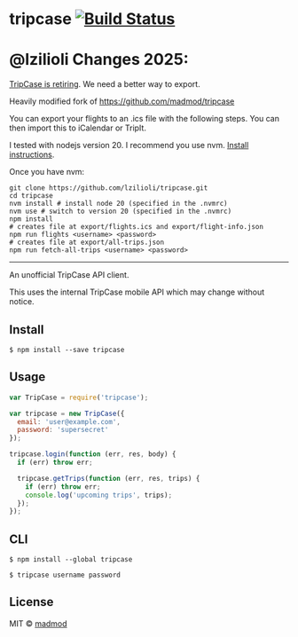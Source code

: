 # tripcase [![Build Status](https://travis-ci.org/madmod/tripcase.svg?branch=master)](https://travis-ci.org/madmod/tripcase)


# @lzilioli Changes 2025:

[TripCase is retiring](https://www.reddit.com/r/travel/comments/1imzlga/tripcase_retiring/). We need a better way to export.

Heavily modified fork of https://github.com/madmod/tripcase

You can export your flights to an .ics file with the following steps. You can then
import this to iCalendar or TripIt.

I tested with nodejs version 20. I recommend you use nvm. [Install instructions](https://github.com/nvm-sh/nvm?tab=readme-ov-file#install--update-script).

Once you have nvm:

```
git clone https://github.com/lzilioli/tripcase.git
cd tripcase
nvm install # install node 20 (specified in the .nvmrc)
nvm use # switch to version 20 (specified in the .nvmrc)
npm install
# creates file at export/flights.ics and export/flight-info.json
npm run flights <username> <password>
# creates file at export/all-trips.json
npm run fetch-all-trips <username> <password>
```

---

An unofficial TripCase API client.

This uses the internal TripCase mobile API which may change without notice.

## Install

```
$ npm install --save tripcase
```


## Usage

```js
var TripCase = require('tripcase');

var tripcase = new TripCase({
  email: 'user@example.com',
  password: 'supersecret'
});

tripcase.login(function (err, res, body) {
  if (err) throw err;

  tripcase.getTrips(function (err, res, trips) {
    if (err) throw err;
    console.log('upcoming trips', trips);
  });
});
```


## CLI

```
$ npm install --global tripcase
```
```
$ tripcase username password
```


## License

MIT © [madmod](http://johnathanwells.com)

